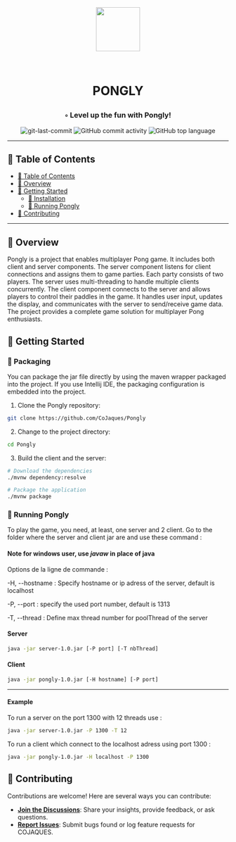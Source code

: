 <div align="center">
<img src="https://github.com/CoJaques/Pongly/assets/91125307/a0c16e8b-e511-4e3a-815d-0627d94de3ea" width="100" />
<h1 align="center">

<br>PONGLY</h1>
<h3>◦ Level up the fun with Pongly!</h3>

<img src="https://img.shields.io/github/last-commit/CoJaques/Pongly?style=flat-square&color=5D6D7E" alt="git-last-commit" />
<img src="https://img.shields.io/github/commit-activity/m/CoJaques/Pongly?style=flat-square&color=5D6D7E" alt="GitHub commit activity" />
<img src="https://img.shields.io/github/languages/top/CoJaques/Pongly?style=flat-square&color=5D6D7E" alt="GitHub top language" />
</div>

---

## 📖 Table of Contents
- [📖 Table of Contents](#-table-of-contents)
- [📍 Overview](#-overview)
- [🚀 Getting Started](#-getting-started)
    - [🔧 Installation](#-installation)
    - [🤖 Running Pongly](#-running-Pongly)
- [🤝 Contributing](#-contributing)

---


## 📍 Overview

Pongly is a project that enables multiplayer Pong game. It includes both client and server components. The server component listens for client connections and assigns them to game parties. Each party consists of two players. The server uses multi-threading to handle multiple clients concurrently. The client component connects to the server and allows players to control their paddles in the game. It handles user input, updates the display, and communicates with the server to send/receive game data. The project provides a complete game solution for multiplayer Pong enthusiasts.


## 🚀 Getting Started

### 🔧 Packaging

You can package the jar file directly by using the maven wrapper packaged into the project. If you use Intellij IDE, the packaging configuration is embedded into the project.

1. Clone the Pongly repository:
```sh
git clone https://github.com/CoJaques/Pongly
```

2. Change to the project directory:
```sh
cd Pongly
```

3. Build the client and the server:
```sh
# Download the dependencies
./mvnw dependency:resolve

# Package the application
./mvnw package
```

### 🤖 Running Pongly

To play the game, you need, at least, one server and 2 client. Go to the folder where the server and client jar are and use these command :

#### Note for windows user, use *javaw* in place of java

Options de la ligne de commande :

-H, --hostname : Specify hostname or ip adress of the server, default is localhost

-P, --port : specify the used port number, default is 1313

-T, --thread : Define max thread number for poolThread of the server

#### Server
```sh
java -jar server-1.0.jar [-P port] [-T nbThread]
```

#### Client
```sh
java -jar pongly-1.0.jar [-H hostname] [-P port]
```
---

#### Example

To run a server on the port 1300 with 12 threads use :

```sh
java -jar server-1.0.jar -P 1300 -T 12
```

To run a client which connect to the localhost adress using port 1300 :
```sh
java -jar pongly-1.0.jar -H localhost -P 1300
```

## 🤝 Contributing

Contributions are welcome! Here are several ways you can contribute:

- **[Join the Discussions](https://github.com/CoJaques/Pongly/discussions)**: Share your insights, provide feedback, or ask questions.
- **[Report Issues](https://github.com/CoJaques/Pongly/issues)**: Submit bugs found or log feature requests for COJAQUES.

